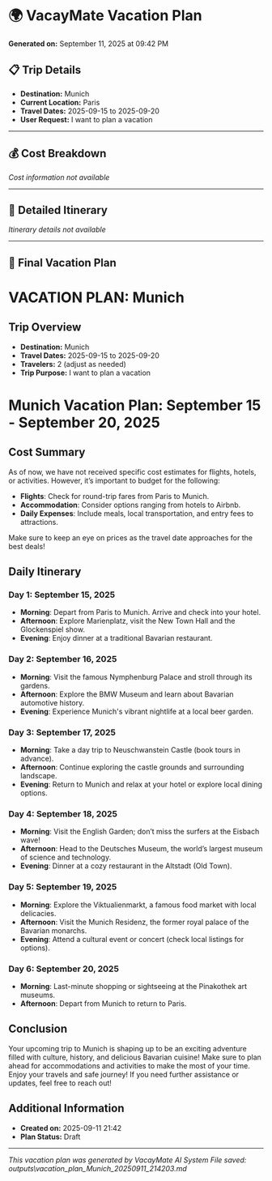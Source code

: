 # 🌍 VacayMate Vacation Plan

**Generated on:** September 11, 2025 at 09:42 PM

## 📋 Trip Details
- **Destination:** Munich
- **Current Location:** Paris
- **Travel Dates:** 2025-09-15 to 2025-09-20
- **User Request:** I want to plan a vacation

---

## 💰 Cost Breakdown
*Cost information not available*

---

## 📅 Detailed Itinerary

*Itinerary details not available*

---

## 🎯 Final Vacation Plan

# VACATION PLAN: Munich
            
## Trip Overview
- **Destination:** Munich
- **Travel Dates:** 2025-09-15 to 2025-09-20
- **Travelers:** 2 (adjust as needed)
- **Trip Purpose:** I want to plan a vacation

# Munich Vacation Plan: September 15 - September 20, 2025

## Cost Summary
As of now, we have not received specific cost estimates for flights, hotels, or activities. However, it’s important to budget for the following:

- **Flights**: Check for round-trip fares from Paris to Munich.
- **Accommodation**: Consider options ranging from hotels to Airbnb.
- **Daily Expenses**: Include meals, local transportation, and entry fees to attractions.

Make sure to keep an eye on prices as the travel date approaches for the best deals!

## Daily Itinerary

### Day 1: September 15, 2025
- **Morning**: Depart from Paris to Munich. Arrive and check into your hotel.
- **Afternoon**: Explore Marienplatz, visit the New Town Hall and the Glockenspiel show.
- **Evening**: Enjoy dinner at a traditional Bavarian restaurant.

### Day 2: September 16, 2025
- **Morning**: Visit the famous Nymphenburg Palace and stroll through its gardens.
- **Afternoon**: Explore the BMW Museum and learn about Bavarian automotive history.
- **Evening**: Experience Munich's vibrant nightlife at a local beer garden.

### Day 3: September 17, 2025
- **Morning**: Take a day trip to Neuschwanstein Castle (book tours in advance).
- **Afternoon**: Continue exploring the castle grounds and surrounding landscape.
- **Evening**: Return to Munich and relax at your hotel or explore local dining options.

### Day 4: September 18, 2025
- **Morning**: Visit the English Garden; don’t miss the surfers at the Eisbach wave!
- **Afternoon**: Head to the Deutsches Museum, the world’s largest museum of science and technology.
- **Evening**: Dinner at a cozy restaurant in the Altstadt (Old Town).

### Day 5: September 19, 2025
- **Morning**: Explore the Viktualienmarkt, a famous food market with local delicacies.
- **Afternoon**: Visit the Munich Residenz, the former royal palace of the Bavarian monarchs.
- **Evening**: Attend a cultural event or concert (check local listings for options).

### Day 6: September 20, 2025
- **Morning**: Last-minute shopping or sightseeing at the Pinakothek art museums.
- **Afternoon**: Depart from Munich to return to Paris.

## Conclusion
Your upcoming trip to Munich is shaping up to be an exciting adventure filled with culture, history, and delicious Bavarian cuisine! Make sure to plan ahead for accommodations and activities to make the most of your time. Enjoy your travels and safe journey! If you need further assistance or updates, feel free to reach out!

## Additional Information
- **Created on:** 2025-09-11 21:42
- **Plan Status:** Draft


---

*This vacation plan was generated by VacayMate AI System*
*File saved: outputs\vacation_plan_Munich_20250911_214203.md*

